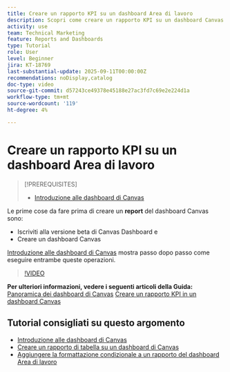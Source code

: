 ```yaml
---
title: Creare un rapporto KPI su un dashboard Area di lavoro
description: Scopri come creare un rapporto KPI su un dashboard Canvas.
activity: use
team: Technical Marketing
feature: Reports and Dashboards
type: Tutorial
role: User
level: Beginner
jira: KT-18769
last-substantial-update: 2025-09-11T00:00:00Z
recommendations: noDisplay,catalog
doc-type: video
source-git-commit: d57243ce49378e45188e27ac3fd7c69e2e224d1a
workflow-type: tm+mt
source-wordcount: '119'
ht-degree: 4%

---
```


# Creare un rapporto KPI su un dashboard Area di lavoro

>[!PREREQUISITES]
>
>* [Introduzione alle dashboard di Canvas](/help/reporting/canvas-dashboards/introduction-to-canvas-dashboards.md)

Le prime cose da fare prima di creare un **report** del dashboard Canvas sono:

* Iscriviti alla versione beta di Canvas Dashboard e
* Creare un dashboard Canvas

[Introduzione alle dashboard di Canvas](/help/reporting/canvas-dashboards/introduction-to-canvas-dashboards.md) mostra passo dopo passo come eseguire entrambe queste operazioni.

>[!VIDEO](https://video.tv.adobe.com/v/3474850/?quality=12&learn=on&enablevpops&captions=ita)

**Per ulteriori informazioni, vedere i seguenti articoli della Guida:**
[Panoramica dei dashboard di Canvas](https://experienceleague.adobe.com/it/docs/workfront/using/reporting/canvas-dashboards/canvas-dashboards-overview)
[Creare un rapporto KPI in un dashboard Canvas](https://experienceleague.adobe.com/it/docs/workfront/using/reporting/canvas-dashboards/add-reports/build-kpi-report)

## Tutorial consigliati su questo argomento

* [Introduzione alle dashboard di Canvas](/help/reporting/canvas-dashboards/introduction-to-canvas-dashboards.md)
* [Creare un rapporto di tabella su un dashboard di Canvas](/help/reporting/canvas-dashboards/create-a-table-report-on-a-canvas-dashboard.md)
* [Aggiungere la formattazione condizionale a un rapporto del dashboard Area di lavoro](/help/reporting/canvas-dashboards/add-conditional-formatting-to-a-canvas-dashboard-report.md)
